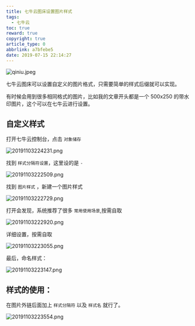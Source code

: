 ```yaml
---
title: 七牛云图床设置图片样式
tags:
  - 七牛云
toc: true
reward: true
copyright: true
article_type: 0
abbrlink: a7bfebe5
date: 2019-07-15 22:14:27
---
```


![qiniu.jpeg](https://cdn.anyway1314.cn/imageqiniu.jpeg-title)

七牛云图床可以设置自定义的图片格式，只需要简单的样式后缀就可以实现。

<!-- more -->

有时候会用到很多相同格式的图片，比如我的文章开头都是一个 500x250 的带水印图片，这个可以在七牛云进行设置。
## 自定义样式

打开七牛云控制台，点击 `对象储存` 

![20191103224231.png](https://cdn.anyway1314.cn/image20191103224231.png)


找到 `样式分隔符设置`，这里设的是 `-`

![20191103222509.png](https://cdn.anyway1314.cn/image20191103222509.png)

找到 `图片样式` ，新建一个图片样式

![20191103222729.png](https://cdn.anyway1314.cn/image20191103222729.png)

打开会发现，系统推荐了很多 `常用使用场景`,按需自取

![20191103222920.png](https://cdn.anyway1314.cn/image20191103222920.png)

详细设置，按需自取

![20191103223055.png](https://cdn.anyway1314.cn/image20191103223055.png)

最后，命名样式：

![20191103223147.png](https://cdn.anyway1314.cn/image20191103223147.png)

## 样式的使用：
在图片外链后面加上 `样式分隔符` 以及 `样式名` 就行了。

![20191103223554.png](https://cdn.anyway1314.cn/image20191103223554.png)